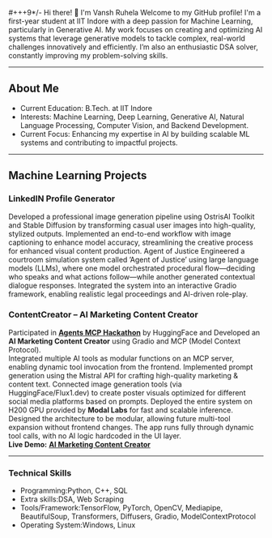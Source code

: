 #+++9*/- Hi there! 👋 I'm Vansh Ruhela
Welcome to my GitHub profile! I'm a first-year student at IIT Indore with a deep passion for Machine Learning, particularly in Generative AI. My work focuses on creating and optimizing AI systems that leverage generative models to tackle complex, real-world challenges innovatively and efficiently. I’m also an enthusiastic DSA solver, constantly improving my problem-solving skills.

---
## About Me
- Current Education: B.Tech. at IIT Indore
- Interests: Machine Learning, Deep Learning, Generative AI, Natural Language Processing, Computer Vision, and Backend Development.
- Current Focus: Enhancing my expertise in AI by building scalable ML systems and contributing to impactful projects.

---
## Machine Learning Projects
### LinkedIN Profile Generator
Developed a professional image generation pipeline using OstrisAI Toolkit and Stable Diffusion by transforming casual user images into high-quality, stylized outputs. Implemented an end-to-end workflow with image captioning to enhance model accuracy, streamlining the creative process for enhanced visual content production.
Agent of Justice 
Engineered a courtroom simulation system called ’Agent of Justice’ using large language models (LLMs), where one model orchestrated procedural flow—deciding who speaks and what actions follow—while another generated contextual dialogue responses. Integrated the system into an interactive Gradio framework, enabling realistic legal proceedings and AI-driven role-play.

### ContentCreator – AI Marketing Content Creator
Participated in [**Agents MCP Hackathon**](https://huggingface.co/Agents-MCP-Hackathon) by HuggingFace and Developed an **AI Marketing Content Creator** using Gradio and MCP (Model Context Protocol).  
Integrated multiple AI tools as modular functions on an MCP server, enabling dynamic tool invocation from the frontend. Implemented prompt generation using the Mistral API for crafting high-quality marketing & content text. Connected image generation tools (via HuggingFace/Flux1.dev) to create poster visuals optimized for different social media platforms based on prompts. Deployed the entire system on H200 GPU provided by **Modal Labs** for fast and scalable inference. Designed the architecture to be modular, allowing future multi-tool expansion without frontend changes. The app runs fully through dynamic tool calls, with no AI logic hardcoded in the UI layer.  
**Live Demo:** [**AI Marketing Content Creator**](https://huggingface.co/spaces/Agents-MCP-Hackathon/AI-Marketing-Content-Creator) 


---
### Technical Skills
- Programming:Python, C++, SQL
- Extra skills:DSA, Web Scraping
- Tools/Framework:TensorFlow, PyTorch, OpenCV, Mediapipe, BeautifulSoup, Transformers, Diffusers, Gradio, ModelContextProtocol
- Operating System:Windows, Linux

